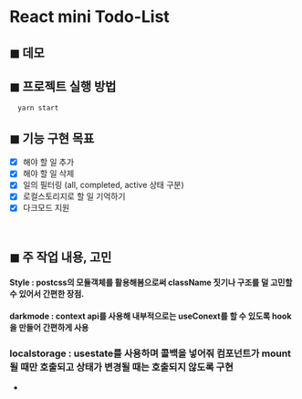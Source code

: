 # React mini Todo-List 


## ◼ 데모

## ◼ 프로젝트 실행 방법 

```
  yarn start
```

## ◼ 기능 구현 목표

- [x] 해야 할 일 추가
- [x] 해야 할 일 삭제
- [x] 일의 필터링 (all, completed, active 상태 구분) 
- [x] 로컬스토리지로 할 일 기억하기
- [x] 다크모드 지원

<br>

## ◼ 주 작업 내용, 고민
#### Style : postcss의 모듈객체를 활용해봄으로써 className 짓기나 구조를 덜 고민할 수 있어서 간편한 장점.

#### darkmode : context api를 사용해 내부적으로는 useConext를 할 수 있도록 hook을 만들어 간편하게 사용

### localstorage : usestate를 사용하며 콜백을 넣어줘 컴포넌트가 mount 될 때만 호출되고 상태가 변경될 때는 호출되지 않도록 구현

- 
